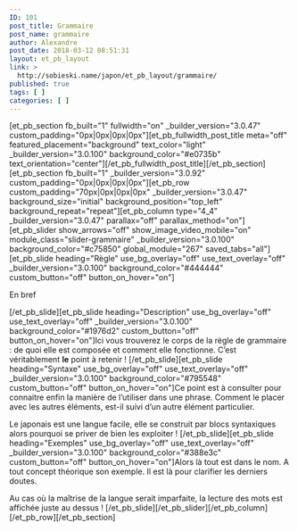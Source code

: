```yaml
---
ID: 101
post_title: Grammaire
post_name: grammaire
author: Alexandre
post_date: 2018-03-12 08:51:31
layout: et_pb_layout
link: >
  http://sobieski.name/japon/et_pb_layout/grammaire/
published: true
tags: [ ]
categories: [ ]
---
```

[et_pb_section fb_built="1" fullwidth="on" _builder_version="3.0.47" custom_padding="0px|0px|0px|0px"][et_pb_fullwidth_post_title meta="off" featured_placement="background" text_color="light" _builder_version="3.0.100" background_color="#e0735b" text_orientation="center"][/et_pb_fullwidth_post_title][/et_pb_section][et_pb_section fb_built="1" _builder_version="3.0.92" custom_padding="0px|0px|0px|0px"][et_pb_row custom_padding="70px|0px|0px|0px" _builder_version="3.0.47" background_size="initial" background_position="top_left" background_repeat="repeat"][et_pb_column type="4_4" _builder_version="3.0.47" parallax="off" parallax_method="on"][et_pb_slider show_arrows="off" show_image_video_mobile="on" module_class="slider-grammaire" _builder_version="3.0.100" background_color="#c75850" global_module="267" saved_tabs="all"][et_pb_slide heading="Règle" use_bg_overlay="off" use_text_overlay="off" _builder_version="3.0.100" background_color="#444444" custom_button="off" button_on_hover="on"]

En bref

[/et_pb_slide][et_pb_slide heading="Description" use_bg_overlay="off" use_text_overlay="off" _builder_version="3.0.100" background_color="#1976d2" custom_button="off" button_on_hover="on"]Ici vous trouverez le corps de la règle de grammaire : de quoi elle est composée et comment elle fonctionne. C’est véritablement <strong>le</strong> point à retenir !
[/et_pb_slide][et_pb_slide heading="Syntaxe" use_bg_overlay="off" use_text_overlay="off" _builder_version="3.0.100" background_color="#795548" custom_button="off" button_on_hover="on"]Ce point est à consulter pour connaitre enfin la manière de l’utiliser dans une phrase. Comment le placer avec les autres éléments, est-il suivi d’un autre élément particulier.

Le japonais est une langue facile, elle se construit par blocs syntaxiques alors pourquoi se priver de bien les exploiter !
[/et_pb_slide][et_pb_slide heading="Exemples" use_bg_overlay="off" use_text_overlay="off" _builder_version="3.0.100" background_color="#388e3c" custom_button="off" button_on_hover="on"]Alors là tout est dans le nom. A tout concept théorique son exemple. Il est là pour clarifier les derniers doutes.

Au cas où la maîtrise de la langue serait imparfaite, la lecture des mots est affichée juste au dessus !
[/et_pb_slide][/et_pb_slider][/et_pb_column][/et_pb_row][/et_pb_section]